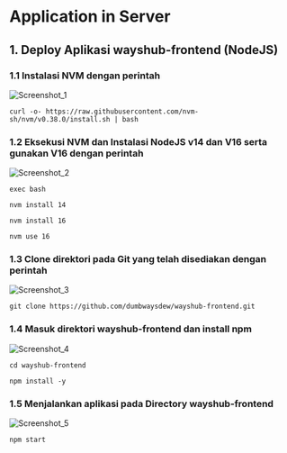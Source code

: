 # Application in Server
## 1. Deploy Aplikasi wayshub-frontend (NodeJS)
### 1.1 Instalasi NVM dengan perintah
![Screenshot_1](https://github.com/wilsonakbar/devops18-dumbways-WilsonAkbar/assets/132327628/f8e77ccc-43b0-4132-af4c-1f88c8f19210)
```
curl -o- https://raw.githubusercontent.com/nvm-sh/nvm/v0.38.0/install.sh | bash
```
### 1.2 Eksekusi NVM dan Instalasi NodeJS v14 dan V16 serta gunakan V16 dengan perintah
![Screenshot_2](https://github.com/wilsonakbar/devops18-dumbways-WilsonAkbar/assets/132327628/31c361d2-d1c6-4dbc-8b82-c3d9fbd91da6)
```
exec bash
```
```
nvm install 14
```
```
nvm install 16
```
```
nvm use 16
```
### 1.3 Clone direktori pada Git yang telah disediakan dengan perintah
![Screenshot_3](https://github.com/wilsonakbar/devops18-dumbways-WilsonAkbar/assets/132327628/b36d45f2-1dfc-46b0-b57d-9956d4be1c89)
```
git clone https://github.com/dumbwaysdew/wayshub-frontend.git
```
### 1.4 Masuk direktori wayshub-frontend dan install npm
![Screenshot_4](https://github.com/wilsonakbar/devops18-dumbways-WilsonAkbar/assets/132327628/c5c03cde-6995-403e-9503-ecb8a8e1b5f4)
```
cd wayshub-frontend
```
```
npm install -y
```
### 1.5 Menjalankan aplikasi pada Directory wayshub-frontend
![Screenshot_5](https://github.com/wilsonakbar/devops18-dumbways-WilsonAkbar/assets/132327628/1f5543b1-b4ef-497f-b498-8409108a4faf)
```
npm start
```
